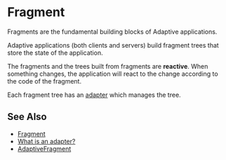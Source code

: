 # Fragment

Fragments are the fundamental building blocks of Adaptive applications.

Adaptive applications (both clients and servers) build fragment trees that 
store the state of the application.

The fragments and the trees built from fragments are **reactive**. When something
changes, the application will react to the change according to the code of the fragment.

Each fragment tree has an [adapter](def://) which manages the tree.

## See Also

- [Fragment](guide://)
- [What is an adapter?](guide://)
- [AdaptiveFragment](class://)